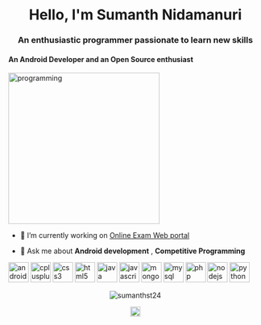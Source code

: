 <h1 align="center">Hello, I'm Sumanth Nidamanuri</h1>
<h3 align="center">An enthusiastic programmer passionate to learn new skills</h3>
<h4 align="left">An Android Developer and an Open Source enthusiast</h3>

<img src="https://user-images.githubusercontent.com/45101690/88816121-b13e9b00-d1d9-11ea-9679-13ffb74841ec.png" alt="programming" width="300" height="300"/>  

- 🔭 I’m currently working on [Online Exam Web portal](https://github.com/sujithsagar217/OnlineTestPlatform/)

- 💬 Ask me about **Android development** , **Competitive Programming**

<p align="left"><img src="https://devicons.github.io/devicon/devicon.git/icons/android/android-original-wordmark.svg" alt="android" width="40" height="40"/> <img src="https://devicons.github.io/devicon/devicon.git/icons/cplusplus/cplusplus-original.svg" alt="cplusplus" width="40" height="40"/> <img src="https://devicons.github.io/devicon/devicon.git/icons/css3/css3-original-wordmark.svg" alt="css3" width="40" height="40"/> <img src="https://devicons.github.io/devicon/devicon.git/icons/html5/html5-original-wordmark.svg" alt="html5" width="40" height="40"/> <img src="https://devicons.github.io/devicon/devicon.git/icons/java/java-original-wordmark.svg" alt="java" width="40" height="40"/> <img src="https://devicons.github.io/devicon/devicon.git/icons/javascript/javascript-original.svg" alt="javascript" width="40" height="40"/> <img src="https://devicons.github.io/devicon/devicon.git/icons/mongodb/mongodb-original-wordmark.svg" alt="mongodb" width="40" height="40"/> <img src="https://devicons.github.io/devicon/devicon.git/icons/mysql/mysql-original-wordmark.svg" alt="mysql" width="40" height="40"/> <img src="https://devicons.github.io/devicon/devicon.git/icons/php/php-original.svg" alt="php" width="40" height="40"/> <img src="https://devicons.github.io/devicon/devicon.git/icons/nodejs/nodejs-original-wordmark.svg" alt="nodejs" width="40" height="40"/> <img src="https://devicons.github.io/devicon/devicon.git/icons/python/python-original-wordmark.svg" alt="python" width="40" height="40"/></p><p align="center"> <img src="https://github-readme-stats.vercel.app/api?username=sumanthst24&show_icons=true" alt="sumanthst24" /> </p>

<p align="center">
<a href="https://www.linkedin.com/in/sumanth-nidamanuri-st24" target="blank"><img align="center" src="https://user-images.githubusercontent.com/45101690/88830367-7b0a1700-d1eb-11ea-9ab1-5ab4699a1660.gif" alt="sumanth nidamanuri" height="20" width="20" /></a>
</p>
